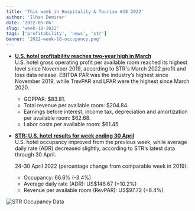 ```yaml
---
title: 'This week in Hospitality & Tourism #18 2022'
author: 'Ilhan Demirer'
date: '2022-05-06'
slug: 'week-18-2022'
tags: ['profitability', 'news', 'str']
banner: '2022-week-18-occupancy.png'
---
```

- **[U.S. hotel profitability reaches two-year high in March](https://www.hotelmanagement.net/operate/us-hotel-profitability-reaches-two-year-high-march)**  
  U.S. hotel gross operating profit per available room reached its highest level since November 2019, according to STR's March 2022 profit and loss data release. EBITDA PAR was the industry’s highest since November 2019, while TrevPAR and LPAR were the highest since March 2020.

  - GOPPAR: $83.81.
  - Total revenue per available room: $204.84.
  - Earnings before interest, income tax, depreciation and amortization per available room: $62.68.
  - Labor costs per available room: $61.45

- **[STR: U.S. hotel results for week ending 30 April](https://str.com/press-release/str-us-hotel-results-week-ending-30-april)**  
  U.S. hotel occupancy improved from the previous week, while average daily rate (ADR) decreased slightly, according to STR‘s latest data through 30 April.
  
  24-30 April 2022 (percentage change from comparable week in 2019):

  - Occupancy: 66.6% (-3.4%)
  - Average daily rate (ADR): US$146.67 (+10.2%)
  - Revenue per available room (RevPAR): US$97.72 (+6.4%)

![STR Occupancy Data](/images/blogimages/2022-week-18-occupancy.png)
